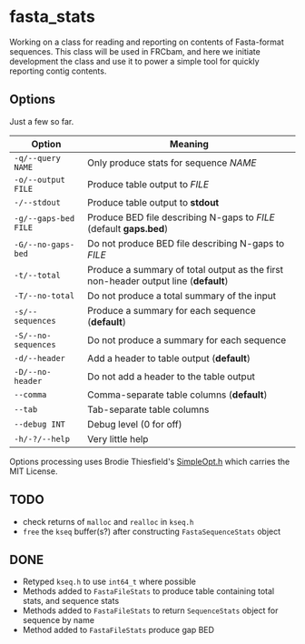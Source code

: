 fasta_stats
===========

Working on a class for reading and reporting on contents of Fasta-format sequences.  This class will be used in FRCbam, and here we initiate development the class and use it to power a simple tool for quickly reporting contig contents.

Options
-------

Just a few so far.

Option  |  Meaning
------- | --------
`-q/--query NAME` | Only produce stats for sequence *NAME*
`-o/--output FILE` | Produce table output to *FILE*
`-/--stdout` | Produce table output to **stdout**
`-g/--gaps-bed FILE` | Produce BED file describing N-gaps to *FILE* (default **gaps.bed**)
`-G/--no-gaps-bed` | Do not produce BED file describing N-gaps to *FILE*
`-t/--total` | Produce a summary of total output as the first non-header output line (**default**)
`-T/--no-total` | Do not produce a total summary of the input
`-s/--sequences` | Produce a summary for each sequence (**default**)
`-S/--no-sequences` | Do not produce a summary for each sequence
`-d/--header` | Add a header to table output (**default**)
`-D/--no-header` | Do not add a header to the table output
`--comma` | Comma-separate table columns (**default**)
`--tab` | Tab-separate table columns
`--debug INT` | Debug level (0 for off)
`-h/-?/--help` | Very little help

Options processing uses Brodie Thiesfield's [SimpleOpt.h](https://github.com/brofield/simpleopt) which carries the MIT License.

TODO
----

* check returns of `malloc` and `realloc` in `kseq.h`
* `free` the `kseq` buffer(s?) after constructing `FastaSequenceStats` object

DONE
----
* Retyped `kseq.h` to use `int64_t` where possible
* Methods added to `FastaFileStats` to produce table containing total stats, and sequence stats
* Methods added to `FastaFileStats` to return `SequenceStats` object for sequence by name
* Method added to `FastaFileStats` produce gap BED
